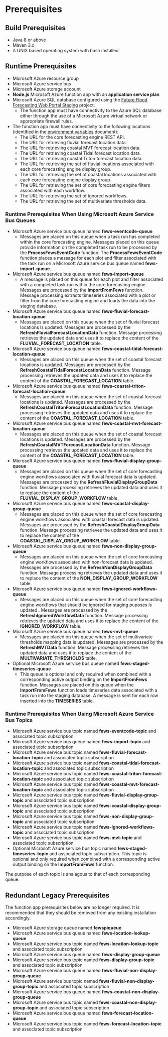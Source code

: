 
# Prerequisites

## Build Prerequisites

* Java 8 or above
* Maven 3.x
* A UNIX based operating system with bash installed

## Runtime Prerequisites

* Microsoft Azure resource group
* Microsoft Azure service bus
* Microsoft Azure storage account
* **Node.js** Microsoft Azure function app with an **application service plan**
* Microsoft Azure SQL database configured using the [Future Flood Forecasting Web Portal Staging](https://github.com/DEFRA/future-flood-forecasting-web-portal-staging) project.
  * The function app must have connectivity to the Azure SQL database either through the use of a Microsoft Azure virtual network or
    appropriate firewall rules.
* The function app must have connectivity to the following locations (identified in the [environment variables](Non-test-settings-and-environment-variables.md) document):
  * The URL for the core forecasting engine REST API.
  * The URL for retrieving fluvial forecast location data.
  * The URL for retrieving coastal MVT forecast location data.
  * The URL for retrieving coastal Tidal forecast location data.
  * The URL for retrieving coastal Triton forecast location data.
  * The URL for retrieving the set of fluvial locations associated with each core forecasting engine display group.
  * The URL for retrieving the set of coastal locations associated with each core forecasting engine display group.
  * The URL for retrieving the set of core forecasting engine filters associated with each workflow.
  * The URL for retrieving the set of ignored workflows.
  * The URL for retrieving the set of multivariate thresholds data.

### Runtime Prerequisites When Using Microsoft Azure Service Bus Queues

* Microsoft Azure service bus queue named **fews-eventcode-queue**  
  * Messages are placed on this queue when a task run has completed within the core forecasting engine. Messages placed on this queue provide information on the completed task run to be processed by the **ProcessFewsEventCode** function.  The **ProcessFewsEventCode** function places a message for each
  plot and filter associated with the task run on a Microsoft Azure service bus queue named **fews-import-queue**.
* Microsoft Azure service bus queue named **fews-import-queue**
  * A message is placed on this queue for each plot and filter associated with a completed task run within the core forecasting engine. Messages are
  processed by the **ImportFromFews** function. Message processing extracts timeseries associated with a plot or filter from the core forecasting engine and loads the data into the staging database.
* Microsoft Azure service bus queue named **fews-fluvial-forecast-location-queue**  
  * Messages are placed on this queue when the set of fluvial forecast locations is updated. Messages are processed by the **RefreshFluvialForecastLocationData** function. Message processing retrieves the updated data and uses it to replace the content of the **FLUVIAL_FORECAST_LOCATION** table.
* Microsoft Azure service bus queue named **fews-coastal-tidal-forecast-location-queue**  
  * Messages are placed on this queue when the set of coastal forecast locations is updated. Messages are processed by the **RefreshCoastalTidalForecastLocationData** function. Message processing retrieves the updated data and uses it to replace the content of the **COASTAL_FORECAST_LOCATION** table.
* Microsoft Azure service bus queue named **fews-coastal-triton-forecast-location-queue**  
  * Messages are placed on this queue when the set of coastal forecast locations is updated. Messages are processed by the **RefreshCoastalTritonForecastLocationData** function. Message processing retrieves the updated data and uses it to replace the content of the **COASTAL_FORECAST_LOCATION** table.
* Microsoft Azure service bus queue named **fews-coastal-mvt-forecast-location-queue**  
  * Messages are placed on this queue when the set of coastal forecast locations is updated. Messages are processed by the **RefreshCoastalMVTForecastLocationData** function. Message processing retrieves the updated data and uses it to replace the content of the **COASTAL_FORECAST_LOCATION** table.
* Microsoft Azure service bus queue named **fews-fluvial-display-group-queue**
  * Messages are placed on this queue when the set of core forecasting engine workflows associated with fluvial forecast data is updated. Messages are processed by the **RefreshFluvialDisplayGroupData** function. Message processing retrieves the updated data and uses it to replace the content of the **FLUVIAL_DISPLAY_GROUP_WORKFLOW** table.
* Microsoft Azure service bus queue named **fews-coastal-display-group-queue**  
  * Messages are placed on this queue when the set of core forecasting engine workflows associated with coastal forecast data is updated. Messages are processed by the **RefreshCoastalDisplayGroupData** function. Message processing retrieves the updated data and uses it to replace the content of the **COASTAL_DISPLAY_GROUP_WORKFLOW** table.
* Microsoft Azure service bus queue named **fews-non-display-group-queue**  
  * Messages are placed on this queue when the set of core forecasting engine workflows associated with non-forecast data is updated. Messages are processed by the **RefreshNonDisplayGroupData** function. Message processing retrieves the updated data and uses it to replace the content of the **NON_DISPLAY_GROUP_WORKFLOW** table.
* Microsoft Azure service bus queue named **fews-ignored-workflows-queue**  
  * Messages are placed on this queue when the set of core forecasting engine workflows that should be ignored for staging puposes is updated . Messages are processed by the **RefreshIgnoredWorkflowData** function. Message processing retrieves the updated data and uses it to replace the content of the **IGNORED_WORKFLOW** table.
* Microsoft Azure service bus queue named **fews-mvt-queue**  
  * Messages are placed on this queue when the set of multivariate thresholds mapping data is updated. Messages are processed by the **RefreshMVTData** function. Message processing retrieves the updated data and uses it to replace the content of the **MULTIVARIATE_THRESHOLDS** table.
* Optional Microsoft Azure service bus queue named **fews-staged-timeseries-queue**  
  * This queue is optional and only required when combined with a corresponding active output binding on the **ImportFromFews** function. Messages are placed on this queue when the **ImportFromFews** function loads timeseries data associated with a task run into the staging database. A message is sent for each row inserted into the **TIMESERIES** table.

### Runtime Prerequisites When Using Microsoft Azure Service Bus Topics

* Microsoft Azure service bus topic named **fews-eventcode-topic** and associated topic subscription
* Microsoft Azure service bus queue named **fews-import-topic** and associated topic subscription
* Microsoft Azure service bus topic named **fews-fluvial-forecast-location-topic** and associated topic subscription
* Microsoft Azure service bus topic named **fews-coastal-tidal-forecast-location-topic** and associated topic subscription
* Microsoft Azure service bus topic named **fews-coastal-triton-forecast-location-topic** and associated topic subscription
* Microsoft Azure service bus topic named **fews-coastal-mvt-forecast-location-topic** and associated topic subscription
* Microsoft Azure service bus topic named **fews-fluvial-display-group-topic** and associated topic subscription
* Microsoft Azure service bus topic named **fews-coastal-display-group-topic** and associated topic subscription  
* Microsoft Azure service bus topic named **fews-non-display-group-topic** and associated topic subscription
* Microsoft Azure service bus topic named **fews-ignored-workflows-topic** and associated topic subscription
* Microsoft Azure service bus topic named **fews-mvt-topic** and associated topic subscription
* Optional Microsoft Azure service bus topic named **fews-staged-timeseries-topic** and associated topic subscription. This topic is optional and only required when combined with a corresponding active output binding on the **ImportFromFews** function.  

The purpose of each topic is analagous to that of each corresponding queue.

## Redundant Legacy Prerequisites

The function app prerequisites below are no longer required. It is recommended that they should be removed from any existing installation
accordingly.

* Microsoft Azure storage queue named **fewspiqueue**
* Microsoft Azure service bus queue named **fews-location-lookup-queue**
* Microsoft Azure service bus topic named **fews-location-lookup-topic** and associated topic subscription
* Microsoft Azure service bus queue named **fews-display-group-queue**
* Microsoft Azure service bus topic named **fews-display-group-topic** and associated topic subscription
* Microsoft Azure service bus queue named **fews-fluvial-non-display-group-queue**
* Microsoft Azure service bus topic named **fews-fluvial-non-display-group-topic** and associated topic subscription
* Microsoft Azure service bus queue named **fews-coastal-non-display-group-queue**
* Microsoft Azure service bus topic named **fews-coastal-non-display-group-topic** and associated topic subscription
* Microsoft Azure service bus queue named **fews-forecast-location-queue**
* Microsoft Azure service bus topic named **fews-forecast-location-topic** and associated topic subscription  
